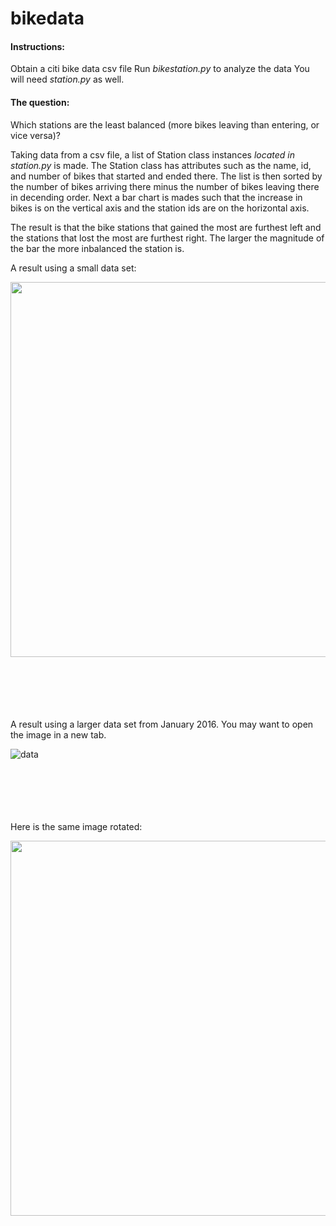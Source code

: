 # bikedata

#### Instructions:
Obtain a citi bike data csv file
Run _bikestation.py_ to analyze the data 
You will need _station.py_ as well.




#### The question:
Which stations are the least balanced (more bikes leaving than entering, or vice versa)? 

Taking data from a csv file, a list of Station class instances _located in station.py_ is made.
The Station class has attributes such as the name, id, and number of bikes that started and ended there.
The list is then sorted by the number of bikes arriving there minus the number of bikes leaving there in decending order.
Next a bar chart is mades such that the increase in bikes is on the vertical axis and the station ids are on the horizontal axis. 

The result is that the bike stations that gained the most are furthest left and the stations that lost the most are furthest right. The larger the magnitude of the bar the more inbalanced the station is.




A result using a small data set:


<img src="https://raw.githubusercontent.com/esilver0/bikedata/master/smalldataset.png" width="600">

\
\
\
\
\
A result using a larger data set from January 2016. You may want to open the image in a new tab.

![data](https://raw.githubusercontent.com/esilver0/bikedata/master/stationgraph.png)


\
\
\
\
\
Here is the same image rotated:

<img src="https://raw.githubusercontent.com/esilver0/bikedata/master/stationgraph_rotated.png" width="600">

